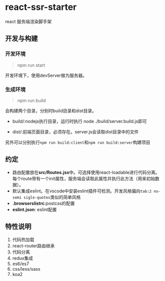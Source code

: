 # react-ssr-starter

react 服务端渲染脚手架

## 开发与构建

### 开发环境

> npm run start

开发环境下，使用devServer做为服务器。

### 生成环境

> npm run build

会构建两个目录，分别时build目录和dist目录。

* build/:nodejs执行目录，运行时执行 node ./build/server.build.js即可

* dist/:前端页面目录，必须存在。server.js会读取dist目录中的文件

另外可以分别执行`npm run build:client`和`npm run build:server`构建项目

## 约定

* 路由配置放在**src/Routes.jsx**中。可选择使用react-loadable进行代码分离。每个route带有一个init属性，服务端会读取此属性并执行此方法（用来初始数据）。
* 默认集成eslint。在vscode中安装eslint插件可检测。开发风格偏向`tab:2 no-semi sigle-quotes`类似的简单风格
* **.browserslistrc**:postcss的配置
* **eslint.json**: eslint配置


## 特性说明

1. 代码热加载
2. react-router路由继承
3. 代码分离
4. redux集成
5. es6/es7
6. css/less/sass
7. koa2